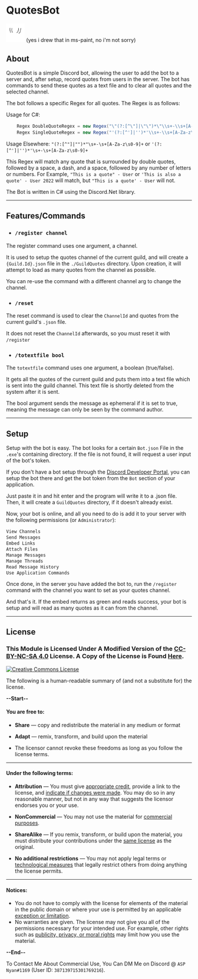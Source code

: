﻿# QuotesBot 
<img src="QuotesBot.png" width="10%" alt="QuotesBotImg"><img/> (yes i drew that in ms-paint, no i'm not sorry)

## About

QuotesBot is a simple Discord bot, allowing the user to add the bot to a server and, after setup, record quotes from users in the server.
The bot has commands to send these quotes as a text file and to clear all quotes and the selected channel.

The bot follows a specific Regex for all quotes. The Regex is as follows:

Usage for C#: 
```csharp
    Regex DoubleQuoteRegex = new Regex("\"(?:[^\"]|\"\")*\"\\s+-\\s+[A-Za-z\\s0-9]+", RegexOptions.IgnoreCase);
    Regex SingleQuoteRegex = new Regex("'(?:[^']|'')*'\\s+-\\s+[A-Za-z\\s0-9]+", RegexOptions.IgnoreCase);
```

Usage Elsewhere: `"(?:[^"]|"")*"\s+-\s+[A-Za-z\s0-9]+` or `'(?:[^']|'')*'\s+-\s+[A-Za-z\s0-9]+`

This Regex will match any quote that is surrounded by double quotes, followed by a space, a dash, and a space, followed by any number of letters or numbers.
For Example, `"This is a quote" - User` or `'This is also a quote' - User 2022` will match, but `"This is a quote' - User` will not.

The Bot is written in C# using the Discord.Net library.

---
## Features/Commands
- ### `/register channel`
The register command uses one argument, a channel.

It is used to setup the quotes channel of the current guild, and will create a `{Guild.Id}.json` file in the `./GuildQuotes` directory.
Upon creation, it will attempt to load as many quotes from the channel as possible.

You can re-use the command with a different channel arg to change the channel.

- ### `/reset`
The reset command is used to clear the `ChannelId` and quotes from the current guild's `.json` file.

It does not reset the `ChannelId` afterwards, so you must reset it with `/register`

- ### `/totextfile bool`
The `totextfile` command uses one argument, a boolean (true/false).

It gets all the quotes of the current guild and puts them into a text file which is sent into the guild channel.
This text file is shortly deleted from the system after it is sent.

The bool argument sends the message as ephemeral if it is set to true, meaning the message can only be seen by the command author.
 

---
## Setup

Setup with the bot is easy. The bot looks for a certain `Bot.json` File in the `.exe`'s containing directory.
If the file is not found, it will request a user input of the bot's token. 

If you don't have a bot setup through the [Discord Developer Portal](https://discord.com/developers/applications/),
you can setup the bot there and get the bot token from the `Bot` section of your application.

Just paste it in and hit enter and the program will write it to a .json file. 
Then, it will create a `GuildQuotes` directory, if it doesn't already exist.

Now, your bot is online, and all you need to do is add it to your server with the following permissions (or `Administrator`):
```
View Channels
Send Messages
Embed Links
Attach Files
Manage Messages
Manage Threads
Read Message History
Use Application Commands
```
Once done, in the server you have added the bot to, run the `/register` command with the channel you want to set as your quotes channel.

And that's it. If the embed returns as green and reads success, your bot is setup and will read as many quotes as it can from the channel.

---
## License

### This Module is Licensed Under A Modified Version of the [CC-BY-NC-SA 4.0](http://creativecommons.org/licenses/by-nc-sa/4.0/) License. A Copy of the License is Found [Here](https://github.com/ASPNyan/quotesbot/blob/main/LICENSE.md).

<a rel="license" href="http://creativecommons.org/licenses/by-nc-sa/4.0/"><img alt="Creative Commons License" style="border-width:0" src="https://i.creativecommons.org/l/by-nc-sa/4.0/88x31.png"/></a>

The following is a human-readable summary of (and not a substitute for) the license.

**--Start--**

#### You are free to:

- **Share** — copy and redistribute the material in any medium or format
- **Adapt** — remix, transform, and build upon the material

- The licensor cannot revoke these freedoms as long as you follow the license terms.

---

#### Under the following terms:

- **Attribution** — You must give [appropriate credit](#), provide a link to the license, and [indicate if changes were made](#). You may do so in any reasonable manner, but not in any way that suggests the licensor endorses you or your use.
- **NonCommercial** — You may not use the material for [commercial purposes](#).
- **ShareAlike** — If you remix, transform, or build upon the material, you must distribute your contributions under the [same license](#) as the original.

- **No additional restrictions** — You may not apply legal terms or [technological measures](#) that legally restrict others from doing anything the license permits.

---

#### Notices:

- You do not have to comply with the license for elements of the material in the public domain or where your use is permitted by an applicable [exception or limitation](#).
- No warranties are given. The license may not give you all of the permissions necessary for your intended use. For example, other rights such as [publicity, privacy, or moral rights](#) may limit how you use the material.

**--End--**

To Contact Me About Commercial Use, You Can DM Me on Discord @ `ASP Nyan#1169` (User ID: `387139715301769216`).